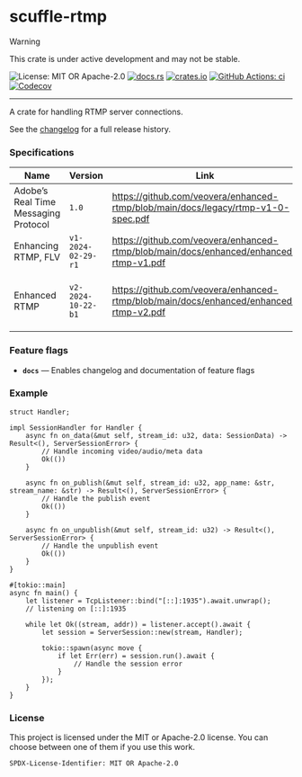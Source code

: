 <!-- cargo-sync-rdme title [[ -->
# scuffle-rtmp
<!-- cargo-sync-rdme ]] -->

> [!WARNING]  
> This crate is under active development and may not be stable.

<!-- cargo-sync-rdme badge [[ -->
![License: MIT OR Apache-2.0](https://img.shields.io/crates/l/scuffle-rtmp.svg?style=flat-square)
[![docs.rs](https://img.shields.io/docsrs/scuffle-rtmp.svg?logo=docs.rs&style=flat-square)](https://docs.rs/scuffle-rtmp)
[![crates.io](https://img.shields.io/crates/v/scuffle-rtmp.svg?logo=rust&style=flat-square)](https://crates.io/crates/scuffle-rtmp)
[![GitHub Actions: ci](https://img.shields.io/github/actions/workflow/status/scufflecloud/scuffle/ci.yaml.svg?label=ci&logo=github&style=flat-square)](https://github.com/scufflecloud/scuffle/actions/workflows/ci.yaml)
[![Codecov](https://img.shields.io/codecov/c/github/scufflecloud/scuffle.svg?label=codecov&logo=codecov&style=flat-square)](https://codecov.io/gh/scufflecloud/scuffle)
<!-- cargo-sync-rdme ]] -->

---

<!-- cargo-sync-rdme rustdoc [[ -->
A crate for handling RTMP server connections.

See the [changelog](./CHANGELOG.md) for a full release history.

### Specifications

|Name|Version|Link|Comments|
|----|-------|----|--------|
|Adobe’s Real Time Messaging Protocol|`1.0`|<https://github.com/veovera/enhanced-rtmp/blob/main/docs/legacy/rtmp-v1-0-spec.pdf>|Refered to as ‘Legacy RTMP spec’ in this documentation|
|Enhancing RTMP, FLV|`v1-2024-02-29-r1`|<https://github.com/veovera/enhanced-rtmp/blob/main/docs/enhanced/enhanced-rtmp-v1.pdf>||
|Enhanced RTMP|`v2-2024-10-22-b1`|<https://github.com/veovera/enhanced-rtmp/blob/main/docs/enhanced/enhanced-rtmp-v2.pdf>|Refered to as ‘Enhanced RTMP spec’ in this documentation|

### Feature flags

* **`docs`** —  Enables changelog and documentation of feature flags

### Example

````rust,no_run
struct Handler;

impl SessionHandler for Handler {
    async fn on_data(&mut self, stream_id: u32, data: SessionData) -> Result<(), ServerSessionError> {
        // Handle incoming video/audio/meta data
        Ok(())
    }

    async fn on_publish(&mut self, stream_id: u32, app_name: &str, stream_name: &str) -> Result<(), ServerSessionError> {
        // Handle the publish event
        Ok(())
    }

    async fn on_unpublish(&mut self, stream_id: u32) -> Result<(), ServerSessionError> {
        // Handle the unpublish event
        Ok(())
    }
}

#[tokio::main]
async fn main() {
    let listener = TcpListener::bind("[::]:1935").await.unwrap();
    // listening on [::]:1935

    while let Ok((stream, addr)) = listener.accept().await {
        let session = ServerSession::new(stream, Handler);

        tokio::spawn(async move {
            if let Err(err) = session.run().await {
                // Handle the session error
            }
        });
    }
}
````

### License

This project is licensed under the MIT or Apache-2.0 license.
You can choose between one of them if you use this work.

`SPDX-License-Identifier: MIT OR Apache-2.0`
<!-- cargo-sync-rdme ]] -->
